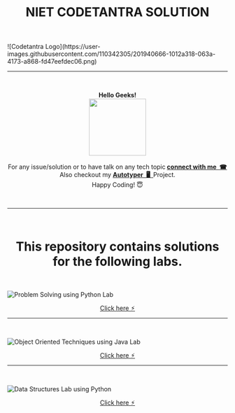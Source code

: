 <H1 align="center"> NIET CODETANTRA SOLUTION </H1>

<br>
<br>
![Codetantra Logo](https://user-images.githubusercontent.com/110342305/201940666-1012a318-063a-4173-a868-fd47eefdec06.png)
 
---

<br>

<p align="center"> <b>Hello Geeks!</b> <br> <img src="http://maothao.github.io/mao-historicizing/imgs/welcome.gif" height="130"> <br> <br> For any issue/solution or to have talk on any tech topic<b> <a href="https://linktr.ee/krsatyam7">connect with me  &nbsp;☎︎</b></a> <br> Also checkout my <b> <a href="https://linktr.ee/krsatyam7">Autotyper &nbsp;🖥️&nbsp;</b> </a> Project. <br> Happy Coding! 😇  </b></p>

<br>

---
<br>

<H1 align="center"> This repository contains solutions for the following labs.</H1>
<br> 

![Problem Solving using Python Lab](https://user-images.githubusercontent.com/110342305/201940561-2f1205d5-968e-4419-889f-55e437f0dc0f.png)

<p align="center"> <a href="https://github.com/krsatyam7/niet_codetantra/tree/main/Problem%20Solving%20using%20Python%20Lab%20-%20I%20Year%20II%20Sem">Click here ⚡︎</a></p>

---

<br>

![Object Oriented Techniques using Java Lab](https://user-images.githubusercontent.com/110342305/201944058-483d3466-a0df-4522-aaf8-feceb4570a86.png)

<p align="center"> <a href="https://github.com/krsatyam7/niet_codetantra/tree/main/Object%20Oriented%20Techniques%20using%20Java%20Lab">Click here ⚡︎</a></p>

***

<br>

![Data Structures Lab using Python](https://user-images.githubusercontent.com/110342305/201945609-faf5ad8a-5791-49a7-8183-dbcf18ff19b8.png)

<p align="center"> <a href="https://github.com/krsatyam7/niet_codetantra/tree/main/Data%20Structures%20Lab%20using%20Python">Click here ⚡︎</a></p>









